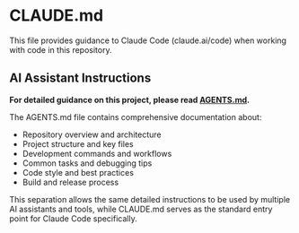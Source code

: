 # CLAUDE.md

This file provides guidance to Claude Code (claude.ai/code) when working with code in this repository.

## AI Assistant Instructions

**For detailed guidance on this project, please read [AGENTS.md](AGENTS.md).**

The AGENTS.md file contains comprehensive documentation about:
- Repository overview and architecture
- Project structure and key files
- Development commands and workflows
- Common tasks and debugging tips
- Code style and best practices
- Build and release process

This separation allows the same detailed instructions to be used by multiple AI assistants and tools, while CLAUDE.md serves as the standard entry point for Claude Code specifically.
